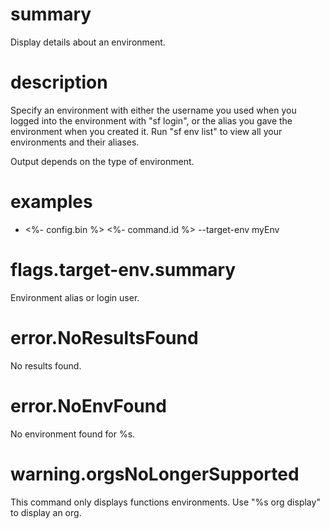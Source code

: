 # summary

Display details about an environment.

# description

Specify an environment with either the username you used when you logged into the environment with "sf login", or the alias you gave the environment when you created it. Run "sf env list" to view all your environments and their aliases.

Output depends on the type of environment.

# examples

- <%- config.bin %> <%- command.id %> --target-env myEnv

# flags.target-env.summary

Environment alias or login user.

# error.NoResultsFound

No results found.

# error.NoEnvFound

No environment found for %s.

# warning.orgsNoLongerSupported

This command only displays functions environments. Use "%s org display" to display an org.
